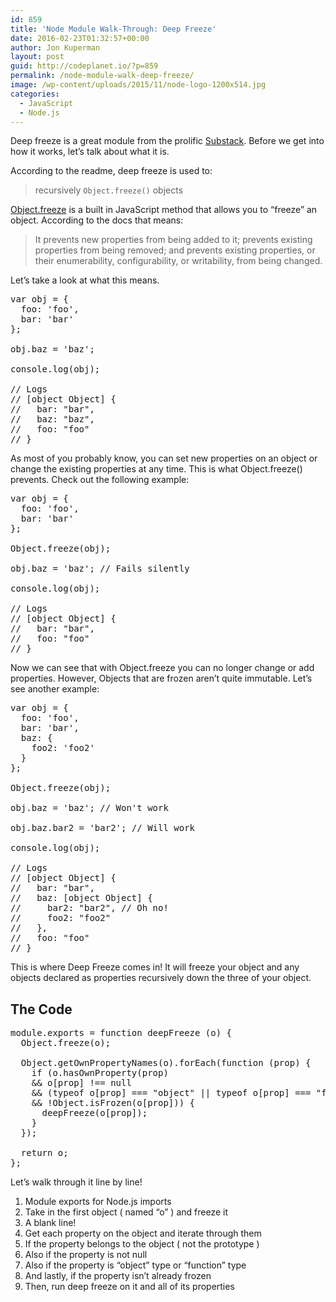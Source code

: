 ```yaml
---
id: 859
title: 'Node Module Walk-Through: Deep Freeze'
date: 2016-02-23T01:32:57+00:00
author: Jon Kuperman
layout: post
guid: http://codeplanet.io/?p=859
permalink: /node-module-walk-deep-freeze/
image: /wp-content/uploads/2015/11/node-logo-1200x514.jpg
categories:
  - JavaScript
  - Node.js
---
```

Deep freeze is a great module from the prolific [Substack](https://github.com/substack). Before we get into how it works, let&#8217;s talk about what it is.

According to the readme, deep freeze is used to:

> recursively `Object.freeze()` objects

[Object.freeze](https://developer.mozilla.org/en-US/docs/Web/JavaScript/Reference/Global_Objects/Object/freeze) is a built in JavaScript method that allows you to &#8220;freeze&#8221; an object. According to the docs that means:

> It prevents new properties from being added to it; prevents existing properties from being removed; and prevents existing properties, or their enumerability, configurability, or writability, from being changed.

Let&#8217;s take a look at what this means.

<pre class="lang:js decode:true ">var obj = {
  foo: 'foo',
  bar: 'bar'
};

obj.baz = 'baz';

console.log(obj);

// Logs
// [object Object] {
//   bar: "bar",
//   baz: "baz",
//   foo: "foo"
// }
</pre>

As most of you probably know, you can set new properties on an object or change the existing properties at any time. This is what Object.freeze() prevents. Check out the following example:

<pre class="lang:js decode:true">var obj = {
  foo: 'foo',
  bar: 'bar'
};

Object.freeze(obj);

obj.baz = 'baz'; // Fails silently

console.log(obj);

// Logs
// [object Object] {
//   bar: "bar",
//   foo: "foo"
// }</pre>

Now we can see that with Object.freeze you can no longer change or add properties. However, Objects that are frozen aren&#8217;t quite immutable. Let&#8217;s see another example:

<pre class="lang:js decode:true ">var obj = {
  foo: 'foo',
  bar: 'bar',
  baz: {
    foo2: 'foo2'
  }
};

Object.freeze(obj);

obj.baz = 'baz'; // Won't work

obj.baz.bar2 = 'bar2'; // Will work

console.log(obj);

// Logs
// [object Object] {
//   bar: "bar",
//   baz: [object Object] {
//     bar2: "bar2", // Oh no!
//     foo2: "foo2"
//   },
//   foo: "foo"
// }</pre>

This is where Deep Freeze comes in! It will freeze your object and any objects declared as properties recursively down the three of your object.

## The Code

<pre class="lang:js decode:true ">module.exports = function deepFreeze (o) {
  Object.freeze(o);

  Object.getOwnPropertyNames(o).forEach(function (prop) {
    if (o.hasOwnProperty(prop)
    && o[prop] !== null
    && (typeof o[prop] === "object" || typeof o[prop] === "function")
    && !Object.isFrozen(o[prop])) {
      deepFreeze(o[prop]);
    }
  });
  
  return o;
};</pre>

Let&#8217;s walk through it line by line!

  1. Module exports for Node.js imports
  2. Take in the first object ( named &#8220;o&#8221; ) and freeze it
  3. A blank line!
  4. Get each property on the object and iterate through them
  5. If the property belongs to the object ( not the prototype )
  6. Also if the property is not null
  7. Also if the property is &#8220;object&#8221; type or &#8220;function&#8221; type
  8. And lastly, if the property isn&#8217;t already frozen
  9. Then, run deep freeze on it and all of its properties